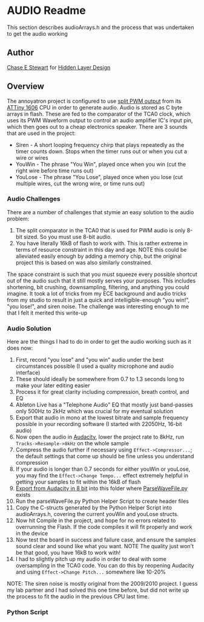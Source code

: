 # AUDIO Readme
This section describes audioArrays.h and the process that was undertaken to get the audio working


## Author
[Chase E Stewart](https://chasestewart.co) for [Hidden Layer Design](https://hiddenlayerdesign.com)


## Overview
The annoyatron project is configured to use [split PWM output](https://ww1.microchip.com/downloads/en/AppNotes/TB3217-Getting-Started-with-TCA-90003217A.pdf) from its [ATTiny 1606](https://ww1.microchip.com/downloads/en/DeviceDoc/ATtiny806_1606_Data_Sheet_40002029A.pdf) CPU in order to generate audio. Audio is stored as C byte arrays in flash. These are fed to the comparator of the TCA0 clock, which uses its PWM Waveform output to control an audio amplifier IC's input pin, which then goes out to a cheap electronics speaker. There are 3 sounds that are used in the project:
* Siren - A short looping frequency chirp that plays repeatedly as the timer counts down. Stops when the timer runs out or when you cut a wire or wires
* YouWin - The phrase "You Win", played once when you win (cut the right wire before time runs out)
* YouLose - The phrase "You Lose", played once when you lose (cut multiple wires, cut the wrong wire, or time runs out)


### Audio Challenges
There are a number of challenges that stymie an easy solution to the audio problem:

1. The split comparator in the TCA0 that is used for PWM audio is only 8-bit sized. So you must use 8-bit audio.
1. You have literally 16kB of flash to work with. This is rather extreme in terms of resource constraint in this day and age. NOTE this could be alleviated easily enough by adding a memory chip, but the original project this is based on was also similarly constrained.

The space constraint is such that you must squeeze every possible shortcut out of the audio such that it still mostly serves your purposes. This includes shortening, bit crushing, downsampling, filtering, and anything you could imagine. It took a lot of tricks from my ECE background and audio tricks from my studio to result in just a quick and intelligible-enough "you win!", "you lose!", and siren noise. The challenge was interesting enough to me that I felt it merited this write-up 


### Audio Solution
Here are the things I had to do in order to get the audio working such as it does now:

1. First, record "you lose" and "you win" audio under the best circumstances possible (I used a quality microphone and audio interface)
1. These should ideally be somewhere from 0.7 to 1.3 seconds long to make your later editing easier
1. Process it for great clarity including compression, breath control, and EQ
1. Ableton Live has a "Telephone Audio" EQ that mostly just band-passes only 500Hz to 2kHz which was crucial for my eventual solution
1. Export that audio in mono at the lowest bitrate and sample frequency possible in your recording software (I started with 22050Hz, 16-bit audio)
1. Now open the audio in [Audacity](https://www.audacityteam.org/), lower the project rate to 8kHz, run `Tracks->Resample->8kHz` on the whole sample
1. Compress the audio further if necessary using `Effect->Compressor...`; the default settings that come up should be fine unless you understand compression
1. If your audio is longer than 0.7 seconds for either youWin or youLose, you may find the `Effect->Change Tempo...` effect extremely helpful in getting your samples to fit within the 16kB of flash
1. [Export from Audacity in 8 bit](https://forum.audacityteam.org/t/is-there-a-way-to-convert-a-song-into-8-bit/35388) into this folder where [ParseWaveFile.py](parseWaveFile.py) exists
1. Run the parseWaveFile.py Python Helper Script to create header files 
1. Copy the C-structs generated by the Python Helper Script into audioArrays.h, covering the current youWin and youLose structs.
1. Now hit Compile in the project, and hope for no errors related to overrunning the Flash. If the code compiles it will fit properly and work in the device
1. Now test the board in success and failure case, and ensure the samples sound clear and sound like what you want. NOTE The quality just won't be that good, you have 16kB to work with! 
1. I had to slightly pitch up my audio in order to deal with some oversampling in the TCA0 code. You can do this by reopening Audacity and using `Effect->Change Pitch...` somewhere like 10-20%

NOTE: The siren noise is mostly original from the 2009/2010 project. I guess my lab partner and I had solved this one time before, but did not write up the process to fit the audio in the previous CPU last time. 

### Python Script

